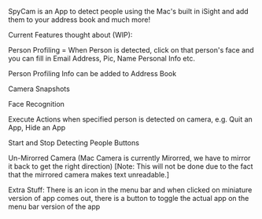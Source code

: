 SpyCam is an App to detect people using the Mac's built in iSight and add them to your address book and much more!



Current Features thought about    (WIP):


Person Profiling = When Person is detected, click on that person's face and you can fill in Email Address, Pic, Name Personal Info etc.

Person Profiling Info can be added to Address Book

Camera Snapshots

Face Recognition

Execute Actions when specified person is detected on camera, e.g. Quit an App, Hide an App

Start and Stop Detecting People Buttons

Un-Mirorred Camera (Mac Camera is currently Mirorred, we have to mirror it back to get the right direction) [Note: This will not be done due to the fact that the mirrored camera makes text unreadable.]


Extra Stuff:
There is an icon in the menu bar and when clicked on miniature version of app comes out, there is a button to toggle the actual app on the menu bar version of the app
